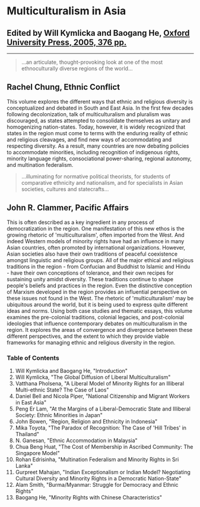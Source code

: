 # Multiculturalism in Asia

## Edited by Will Kymlicka and Baogang He, [Oxford University Press, 2005, 376 pp.](http://ukcatalogue.oup.com/product/9780199277636.do?keyword=Multiculturalism+in+Asia&sortby=bestMatches) 

---

> ...an articulate, thought-provoking look at one of the most ethnoculturally diverse regions of the world...
>
## Rachel Chung, Ethnic Conflict 

This volume explores the different ways that ethnic and religious diversity is conceptualized and debated in South and East Asia. In the first few decades following decolonization, talk of multiculturalism and pluralism was discouraged, as states attempted to consolidate themselves as unitary and homogenizing nation-states. Today, however, it is widely recognized that states in the region must come to terms with the enduring reality of ethnic and religious cleavages, and find new ways of accommodating and respecting diversity. As a result, many countries are now debating policies to accommodate minorities, including recognition of indigenous rights, minority language rights, consociational power-sharing, regional autonomy, and multination federalism.

> ...illuminating for normative political theorists, for students of comparative ethnicity and nationalism, and for specialists in Asian societies, cultures and statecrafts...
>
## John R. Clammer, Pacific Affairs 

This is often described as a key ingredient in any process of democratization in the region. One manifestation of this new ethos is the growing rhetoric of 'multiculturalism', often imported from the West. And indeed Western models of minority rights have had an influence in many Asian countries, often promoted by international organizations. However, Asian societies also have their own traditions of peaceful coexistence amongst linguistic and religious groups. All of the major ethical and religious traditions in the region - from Confucian and Buddhist to Islamic and Hindu - have their own conceptions of tolerance, and their own recipes for sustaining unity amidst diversity. These traditions continue to shape people's beliefs and practices in the region. Even the distinctive conception of Marxism developed in the region provides an influential perspective on these issues not found in the West. The rhetoric of 'multiculturalism' may be ubiquitous around the world, but it is being used to express quite different ideas and norms. Using both case studies and thematic essays, this volume examines the pre-colonial traditions, colonial legacies, and post-colonial ideologies that influence contemporary debates on multiculturalism in the region. It explores the areas of convergence and divergence between these different perspectives, and the extent to which they provide viable frameworks for managing ethnic and religious diversity in the region.

### Table of Contents

1. Will Kymlicka and Baogang He, "Introduction"
2. Will Kymlicka, "The Global Diffusion of Liberal Multiculturalism"
3. Vatthana Pholsena, "A Liberal Model of Minority Rights for an Illiberal Multi-ethnic State? The Case of Laos"
4. Daniel Bell and Nicola Piper, "National Citizenship and Migrant Workers in East Asia"
5. Peng Er Lam, "At the Margins of a Liberal-Democratic State and Illiberal Society: Ethnic Minorities in Japan"
6. John Bowen, "Region, Religion and Ethnicity in Indonesia"
7. Mika Toyota, "The Paradox of Recognition: The Case of 'Hill Tribes' in Thailand"
8. N. Ganesan, "Ethnic Accommodation in Malaysia"
9. Chua Beng Huat, "The Cost of Membership in Ascribed Community: The Singapore Model"
10. Rohan Edrisinha, "Multination Federalism and Minority Rights in Sri Lanka"
11. Gurpreet Mahajan, "Indian Exceptionalism or Indian Model? Negotiating Cultural Diversity and Minority Rights in a Democratic Nation-State"
12. Alam Smith, "Burma/Myanmar: Struggle for Democracy and Ethnic Rights"
13. Baogang He, "Minority Rights with Chinese Characteristics"
